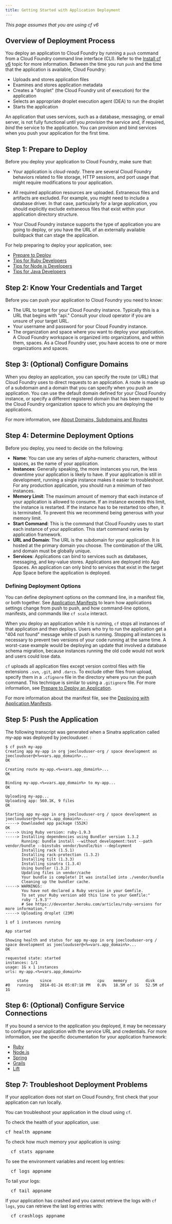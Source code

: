 ```yaml
---
title: Getting Started with Application Deployment
---
```

_This page assumes that you are using cf v6_

## <a id='intro'></a>Overview of Deployment Process ##

You deploy an application to Cloud Foundry by running a `push` command from a
Cloud Foundry command line interface (CLI). Refer to the [Install cf v6](../installcf/install-go-cli.html) topic for more information.
Between the time you run `push` and the time that the application is available,
Cloud Foundry:

* Uploads and stores application files
* Examines and stores application metadata
* Creates a "droplet" (the Cloud Foundry unit of execution) for the application
* Selects an appropriate droplet execution agent (DEA) to run the droplet
* Starts the application

An application that uses services, such as a database, messaging, or email
server, is not fully functional until you *provision* the service and, if
required, *bind* the service to the application.
You can provision and bind services when you push your application for the first
time.

## <a id='prepare'></a>Step 1: Prepare to Deploy ##

Before you deploy your application to Cloud Foundry, make sure that:

* Your application is *cloud-ready*.
There are several Cloud Foundry behaviors related to file storage, HTTP
sessions, and port usage that might require modifications to your application.

* All required application resources are uploaded. Extraneous files and
artifacts are excluded.
For example, you might need to include a database driver. In that case, particularly for a
large application, you should explicitly exclude extraneous files that
exist within your application directory structure.

* Your Cloud Foundry instance supports the type of application you are going to
deploy, or you have the URL of an externally available buildpack that can stage
the application.

For help preparing to
deploy your application, see:

* [Prepare to Deploy](prepare-to-deploy.html)
* [Tips for Ruby Developers](ruby-tips.html)
* [Tips for Node.js Developers](node-tips.html)
* [Tips for Java Developers](java-tips.html)

## <a id='logon-target'></a>Step 2: Know Your Credentials and Target ##

Before you can push your application to Cloud Foundry you need to know:

* The URL to target for your Cloud Foundry instance.
Typically this is a URL that begins with "api."
Consult your cloud operator if you are unsure of your target URL.
* Your username and password for your Cloud Foundry instance.
* The organization and space where you want to deploy your application.
A Cloud Foundry workspace is organized into organizations, and within them,
spaces.
As a Cloud Foundry user, you have access to one or more organizations and
spaces.

## <a id='domain'></a>Step 3: (Optional) Configure Domains ##

When you deploy an application, you can specify the route (or URL) that Cloud
Foundry uses to direct requests to an application.
A route is made up of a subdomain and a domain that you can specify when you
push an application.
You can use the default domain defined for your Cloud Foundry instance, or
specify a different registered domain that has been mapped to the Cloud Foundry
organization space to which you are deploying the applications.

For more information, see [About Domains, Subdomains and Routes](./domains-routes.html)

## <a id='options'></a>Step 4: Determine Deployment Options ##

Before you deploy, you need to decide on the following:

* **Name**: You can use any series of alpha-numeric characters, without spaces,
as the name of your application.
* **Instances**: Generally speaking, the more instances you run, the less downtime
your application is likely to have.
If your application is still in development, running a single instance makes it
easier to troubleshoot.
For any production application, you should run a minimum of two instances.
* **Memory Limit**: The maximum amount of memory that each instance of your
application is allowed to consume.
If an instance exceeds this limit, the instance is restarted.
If the instance has to be restarted too often, it is terminated.
To prevent this we recommend being generous with your memory limit.
* **Start Command**: This is the command that Cloud Foundry uses to start
each instance of your application.
This start command varies by application framework.
* **URL and Domain**: The URL is the subdomain for your application. It is hosted at the
primary domain you choose.
The combination of the URL and domain must be globally unique.
* **Services**: Applications can bind to services such as databases, messaging, and key-value stores.
Applications are deployed into App Spaces.
An application can only bind to services that exist in the target App Space before the application is deployed.

### <a id='defining-options'></a>Defining Deployment Options ###

You can define deployment options on the command line, in a
manifest file, or both together.
See [Application Manifests](./manifest.html) to learn how applications settings change from push to push, and how command-line options, manifests, and commands like `cf scale` interact.

When you deploy an application while it is running, `cf` stops all instances of
that application and then deploys.
Users who try to run the application get a "404 not found" message while cf push
is running.
Stopping all instances is necessary to prevent two versions of your code running
at the same time.
A worst-case example would be deploying an update that involved a database
schema migration, because instances running the old code would not work and
users could lose data.

`cf` uploads all application files except version control files with file
extensions `.svn`, `.git`, and `.darcs`.
To exclude other files from upload, specify them in a `.cfignore` file in the
directory where you run the push command.
This technique is similar to using a `.gitignore` file.
For more information, see [Prepare to Deploy an Application](./prepare-to-deploy.html#exclude).

For more information about the manifest file, see the [Deploying with Application Manifests](./manifest.html).

## <a id='push'></a>Step 5: Push the Application ##

The following transcript was generated when a Sinatra application called my-app was deployed by joeclouduser.
:


	$ cf push my-app
	Creating app my-app in org joeclouduser-org / space development as joeclouduser@<%=vars.app_domain%>...
	OK

	Creating route my-app.<%=vars.app_domain%>...
	OK

	Binding my-app.<%=vars.app_domain%> to my-app...
	OK

	Uploading my-app...
	Uploading app: 560.1K, 9 files
	OK

	Starting app my-app in org joeclouduser-org / space development as joeclouduser@<%=vars.app_domain%>...
	-----> Downloaded app package (552K)
	OK
	-----> Using Ruby version: ruby-1.9.3
	-----> Installing dependencies using Bundler version 1.3.2
	       Running: bundle install --without development:test --path vendor/bundle --binstubs vendor/bundle/bin --deployment
	       Installing rack (1.5.1)
	       Installing rack-protection (1.3.2)
	       Installing tilt (1.3.3)
	       Installing sinatra (1.3.4)
	       Using bundler (1.3.2)
	       Updating files in vendor/cache
	       Your bundle is complete! It was installed into ./vendor/bundle
	       Cleaning up the bundler cache.
	-----> WARNINGS:
	       You have not declared a Ruby version in your Gemfile.
	       To set your Ruby version add this line to your Gemfile:"
	       ruby '1.9.3'"
	       # See https://devcenter.heroku.com/articles/ruby-versions for more information."
	-----> Uploading droplet (23M)

	1 of 1 instances running

	App started

	Showing health and status for app my-app in org joeclouduser-org / space development as joeclouduser@<%=vars.app_domain%>...
	OK

	requested state: started
	instances: 1/1
	usage: 1G x 1 instances
	urls: my-app.<%=vars.app_domain%>

	     state     since                    cpu    memory        disk
	#0   running   2014-01-24 05:07:18 PM   0.0%   18.5M of 1G   52.5M of 1G


## <a id='service-connection'></a>Step 6: (Optional) Configure Service Connections ##

If you bound a service to the application you deployed, it may be necessary to
configure your application with the service URL and credentials.
For more information, see the specific documentation for your application
framework:

* [Ruby](../services/ruby-service-bindings.html)
* [Node.js](../services/node-service-bindings.html)
* [Spring](../services/spring-service-bindings.html)
* [Grails](../services/grails-service-bindings.html)
* [Lift](../services/lift-service-bindings.html)

## <a id='troubleshoot-push'></a>Step 7: Troubleshoot Deployment Problems ##

If your application does not start on Cloud Foundry, first check that your
application can run locally.

You can troubleshoot your application in the cloud using `cf`.

To check the health of your application, use:

<pre class="terminal">
cf health appname
</pre>

To check how much memory your application is using:

<pre class="terminal">
  cf stats appname
</pre>

To see the environment variables and recent log entries:

<pre class="terminal">
  cf logs appname
</pre>

To tail your logs:

<pre class="terminal">
  cf tail appname
</pre>

If your application has crashed and you cannot retrieve the logs with `cf logs`,
you can retrieve the last log entries with:

<pre class="terminal">
  cf crashlogs appname
</pre>